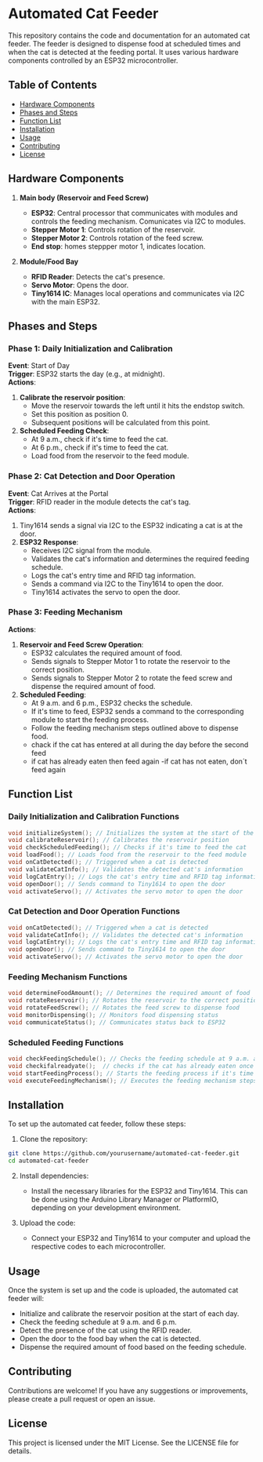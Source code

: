 
# Automated Cat Feeder

This repository contains the code and documentation for an automated cat feeder. The feeder is designed to dispense food at scheduled times and when the cat is detected at the feeding portal. It uses various hardware components controlled by an ESP32 microcontroller.

## Table of Contents

- [Hardware Components](#hardware-components)
- [Phases and Steps](#phases-and-steps)
- [Function List](#function-list)
- [Installation](#installation)
- [Usage](#usage)
- [Contributing](#contributing)
- [License](#license)

## Hardware Components

1. **Main body (Reservoir and Feed Screw)**
   - **ESP32**: Central processor that communicates with modules and controls the feeding mechanism. Comunicates via I2C to modules.
   - **Stepper Motor 1**: Controls rotation of the reservoir.
   - **Stepper Motor 2**: Controls rotation of the feed screw.
   - **End stop**: homes steppper motor 1, indicates location. 

2. **Module/Food Bay**
   - **RFID Reader**: Detects the cat's presence.
   - **Servo Motor**: Opens the door.
   - **Tiny1614 IC**: Manages local operations and communicates via I2C with the main ESP32.

## Phases and Steps

### Phase 1: Daily Initialization and Calibration

**Event**: Start of Day  
**Trigger**: ESP32 starts the day (e.g., at midnight).  
**Actions**:  
1. **Calibrate the reservoir position**:
   - Move the reservoir towards the left until it hits the endstop switch.
   - Set this position as position 0.
   - Subsequent positions will be calculated from this point.
2. **Scheduled Feeding Check**:
   - At 9 a.m., check if it's time to feed the cat.
   - At 6 p.m., check if it's time to feed the cat.
   - Load food from the reservoir to the feed module.

### Phase 2: Cat Detection and Door Operation

**Event**: Cat Arrives at the Portal  
**Trigger**: RFID reader in the module detects the cat's tag.  
**Actions**:  
1. Tiny1614 sends a signal via I2C to the ESP32 indicating a cat is at the door.
2. **ESP32 Response**:
   - Receives I2C signal from the module.
   - Validates the cat's information and determines the required feeding schedule.
   - Logs the cat's entry time and RFID tag information.
   - Sends a command via I2C to the Tiny1614 to open the door.
   - Tiny1614 activates the servo to open the door.

### Phase 3: Feeding Mechanism

**Actions**:  
1. **Reservoir and Feed Screw Operation**:
   - ESP32 calculates the required amount of food.
   - Sends signals to Stepper Motor 1 to rotate the reservoir to the correct position.
   - Sends signals to Stepper Motor 2 to rotate the feed screw and dispense the required amount of food.
2. **Scheduled Feeding**:
   - At 9 a.m. and 6 p.m., ESP32 checks the schedule.
   - If it's time to feed, ESP32 sends a command to the corresponding module to start the feeding process.
   - Follow the feeding mechanism steps outlined above to dispense food.
   - chack if the cat has entered at all during the day before the second feed
   - if cat has already eaten then feed again
   -if cat has not eaten, don´t feed again

## Function List

### Daily Initialization and Calibration Functions

```cpp
void initializeSystem(); // Initializes the system at the start of the day
void calibrateReservoir(); // Calibrates the reservoir position
void checkScheduledFeeding(); // Checks if it's time to feed the cat
void loadFood(); // Loads food from the reservoir to the feed module
void onCatDetected(); // Triggered when a cat is detected
void validateCatInfo(); // Validates the detected cat's information
void logCatEntry(); // Logs the cat's entry time and RFID tag information
void openDoor(); // Sends command to Tiny1614 to open the door
void activateServo(); // Activates the servo motor to open the door
```

### Cat Detection and Door Operation Functions

```cpp
void onCatDetected(); // Triggered when a cat is detected
void validateCatInfo(); // Validates the detected cat's information
void logCatEntry(); // Logs the cat's entry time and RFID tag information
void openDoor(); // Sends command to Tiny1614 to open the door
void activateServo(); // Activates the servo motor to open the door
```

### Feeding Mechanism Functions

```cpp
void determineFoodAmount(); // Determines the required amount of food
void rotateReservoir(); // Rotates the reservoir to the correct position
void rotateFeedScrew(); // Rotates the feed screw to dispense food
void monitorDispensing(); // Monitors food dispensing status
void communicateStatus(); // Communicates status back to ESP32
```

### Scheduled Feeding Functions

```cpp
void checkFeedingSchedule(); // Checks the feeding schedule at 9 a.m. and 6 p.m.
void checkifalreadyate();  // checks if the cat has already eaten once before the second feed of the day
void startFeedingProcess(); // Starts the feeding process if it's time to feed
void executeFeedingMechanism(); // Executes the feeding mechanism steps to dispense food
```

## Installation

To set up the automated cat feeder, follow these steps:

1. Clone the repository:

```bash
git clone https://github.com/yourusername/automated-cat-feeder.git
cd automated-cat-feeder
```

2. Install dependencies:
   - Install the necessary libraries for the ESP32 and Tiny1614. This can be done using the Arduino Library Manager or PlatformIO, depending on your development environment.

3. Upload the code:
   - Connect your ESP32 and Tiny1614 to your computer and upload the respective codes to each microcontroller.

## Usage

Once the system is set up and the code is uploaded, the automated cat feeder will:
- Initialize and calibrate the reservoir position at the start of each day.
- Check the feeding schedule at 9 a.m. and 6 p.m.
- Detect the presence of the cat using the RFID reader.
- Open the door to the food bay when the cat is detected.
- Dispense the required amount of food based on the feeding schedule.

## Contributing

Contributions are welcome! If you have any suggestions or improvements, please create a pull request or open an issue.

## License

This project is licensed under the MIT License. See the LICENSE file for details.
